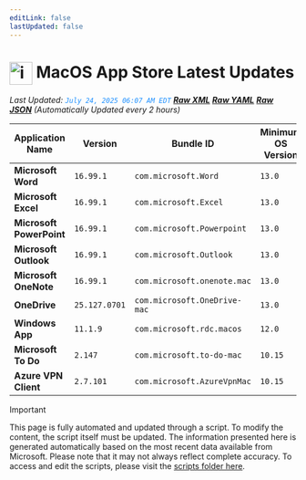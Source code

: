 ```yaml
---
editLink: false
lastUpdated: false
---
```

# <img src="/images/App_Store_logo.png" alt="image" width="40" style="vertical-align: middle; display: inline-block;" /> MacOS App Store Latest Updates

<span class="extra-small">_Last Updated: <code style="color : dodgerblue">July 24, 2025 06:07 AM EDT</code> [**_Raw XML_**](https://github.com/cocopuff2u/MOFA/blob/main/latest_raw_files/macos_appstore_latest.xml) [**_Raw YAML_**](https://github.com/cocopuff2u/MOFA/blob/main/latest_raw_files/macos_appstore_latest.yaml) [**_Raw JSON_**](https://github.com/cocopuff2u/MOFA/blob/main/latest_raw_files/macos_appstore_latest.json)
 (Automatically Updated every 2 hours)_</span>

| Application Name | Version | Bundle ID | Minimum OS Version | Icon |
|------------------|---------|-----------|-------------------|------|
| **Microsoft Word** | `16.99.1` | `com.microsoft.Word` | `13.0` | <img src='https://is1-ssl.mzstatic.com/image/thumb/Purple211/v4/dd/bc/4d/ddbc4d76-80d0-7df7-9269-bb7d6579b1b5/MSWD.png/512x512bb.png' width='25%' height='25%' /> |
| **Microsoft Excel** | `16.99.1` | `com.microsoft.Excel` | `13.0` | <img src='https://is1-ssl.mzstatic.com/image/thumb/Purple211/v4/63/be/71/63be71b1-e168-d692-08e9-a01b95b13c35/XCEL.png/512x512bb.png' width='25%' height='25%' /> |
| **Microsoft PowerPoint** | `16.99.1` | `com.microsoft.Powerpoint` | `13.0` | <img src='https://is1-ssl.mzstatic.com/image/thumb/Purple211/v4/ed/21/c5/ed21c579-ce9b-0096-631f-322b50ff3056/PPT3.png/512x512bb.png' width='25%' height='25%' /> |
| **Microsoft Outlook** | `16.99.1` | `com.microsoft.Outlook` | `13.0` | <img src='https://is1-ssl.mzstatic.com/image/thumb/Purple221/v4/4c/33/b0/4c33b0c5-414d-7247-1f3c-93830d408bfe/Outlook.png/512x512bb.png' width='25%' height='25%' /> |
| **Microsoft OneNote** | `16.99.1` | `com.microsoft.onenote.mac` | `13.0` | <img src='https://is1-ssl.mzstatic.com/image/thumb/Purple211/v4/42/7d/e9/427de960-50a9-0afe-65b1-02a49cf04037/OneNote.png/512x512bb.png' width='25%' height='25%' /> |
| **OneDrive** | `25.127.0701` | `com.microsoft.OneDrive-mac` | `13.0` | <img src='https://is1-ssl.mzstatic.com/image/thumb/Purple211/v4/78/9a/82/789a82c7-f353-d989-1a1a-3e8e6326bafa/OneDrive.png/512x512bb.png' width='25%' height='25%' /> |
| **Windows App** | `11.1.9` | `com.microsoft.rdc.macos` | `12.0` | <img src='https://is1-ssl.mzstatic.com/image/thumb/Purple211/v4/a5/28/4d/a5284d7b-bb8b-07f8-bdee-4ae23603268f/AppIcon-0-0-85-220-0-0-4-0-2x.png/512x512bb.png' width='25%' height='25%' /> |
| **Microsoft To Do** | `2.147` | `com.microsoft.to-do-mac` | `10.15` | <img src='https://is1-ssl.mzstatic.com/image/thumb/Purple211/v4/27/bf/cf/27bfcf9c-3196-e934-6429-fe256e90aac2/AppIcon-Release-0-85-220-0-4-2x-sRGB.png/512x512bb.png' width='25%' height='25%' /> |
| **Azure VPN Client** | `2.7.101` | `com.microsoft.AzureVpnMac` | `10.15` | <img src='https://is1-ssl.mzstatic.com/image/thumb/Purple221/v4/23/60/df/2360df4b-4ac5-4480-bb3e-4f59df6c3e64/AppIcon-85-220-0-4-0-0-2x-0-0.png/512x512bb.png' width='25%' height='25%' /> |

> [!IMPORTANT]
> This page is fully automated and updated through a script. To modify the content, the script itself must be updated. The information presented here is generated automatically based on the most recent data available from Microsoft. Please note that it may not always reflect complete accuracy. To access and edit the scripts, please visit the [scripts folder here](https://github.com/cocopuff2u/MOFA_WEBSITE/tree/main/update_readme_scripts).
